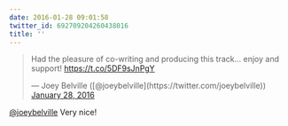 ```yaml
---
date: 2016-01-28 09:01:58
twitter_id: 692709204260438016
title: ''
---
```


<blockquote class="twitter-tweet"><p lang="en" dir="ltr">Had the pleasure of co-writing and producing this track... enjoy and support! <a href="https://t.co/5DF9sJnPgY">https://t.co/5DF9sJnPgY</a></p>&mdash; Joey Belville ([@joeybelville](https://twitter.com/joeybelville)) <a href="https://twitter.com/joeybelville/status/692575029318451201?ref_src=twsrc%5Etfw">January 28, 2016</a></blockquote>
<script async src="https://platform.twitter.com/widgets.js" charset="utf-8"></script>

[@joeybelville](https://twitter.com/joeybelville) Very nice!
